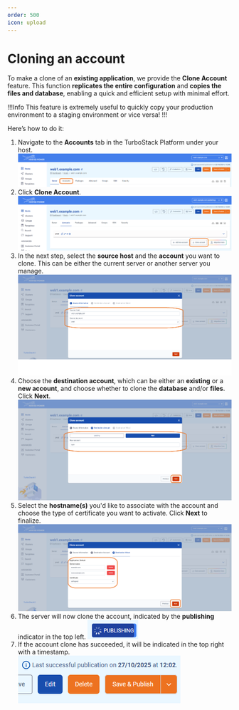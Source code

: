 ```yaml
---
order: 500
icon: upload
---
```


#  Cloning an account

To make a clone of an **existing application**, we provide the **Clone Account** feature. This function **replicates the entire configuration** and **copies the files and database**, enabling a quick and efficient setup with minimal effort.

!!!Info
This feature is extremely useful to quickly copy your production environment to a staging environment or vice versa!
!!!

Here’s how to do it:

1. Navigate to the **Accounts** tab in the TurboStack Platform under your host.
![](../../../img/turbostackapp/newapp/tsa_user6.png)
2. Click **Clone Account**.
![](../../../img/turbostackapp/newapp/tsa_user7.png)
3. In the next step, select the **source host** and the **account** you want to clone. This can be either the current server or another server you manage.
![](../../../img/turbostackapp/newapp/tsa_user8.png)
4. Choose the **destination account**, which can be either an **existing** or a **new account**, and choose whether to clone the **database** and/or **files**. Click **Next**. 
![](../../../img/turbostackapp/newapp/tsa_user9.png)
5. Select the **hostname(s)** you'd like to associate with the account and choose the type of certificate you want to activate. Click **Next** to finalize.
![](../../../img/turbostackapp/newapp/tsa_user10.png)
6. The server will now clone the account, indicated by the **publishing** indicator in the top left.
![](../../../img/turbostackapp/newapp/publishing.png)
7. If the account clone has succeeded, it will be indicated in the top right with a timestamp.
![](../../../img/turbostackapp/newapp/publishsuccess.png)